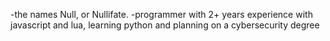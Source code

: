 -the names Null, or Nullifate.
-programmer with 2+ years experience with javascript and lua, learning python and planning on a cybersecurity degree
<!---
Nullifate/Nullifate is a ✨ special ✨ repository because its `README.md` (this file) appears on your GitHub profile.
You can click the Preview link to take a look at your changes.
--->
